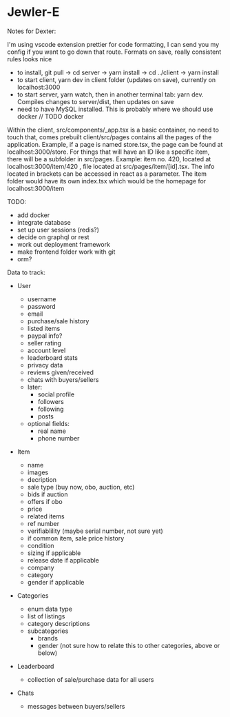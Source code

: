 # Jewler-E

Notes for Dexter:

I'm using vscode extension prettier for code formatting, I can send you my config
if you want to go down that route. Formats on save, really consistent rules looks nice

- to install, git pull -> cd server -> yarn install -> cd ../client -> yarn install
- to start client, yarn dev in client folder (updates on save), currently on localhost:3000
- to start server, yarn watch, then in another terminal tab: yarn dev. Compiles changes to
  server/dist, then updates on save
- need to have MySQL installed. This is probably where we should use docker
  // TODO docker

Within the client, src/components/\_app.tsx is a basic container, no need to touch that, comes prebuilt
client/src/pages contains all the pages of the application. Example, if a page is named store.tsx,
the page can be found at localhost:3000/store. For things that will have an ID like a specific item,
there will be a subfolder in src/pages. Example: item no. 420, located at localhost:3000/item/420 , file located at
src/pages/item/[id].tsx. The info located in brackets can be accessed in react as a parameter. The item folder
would have its own index.tsx which would be the homepage for localhost:3000/item

TODO:

- add docker
- integrate database
- set up user sessions (redis?)
- decide on graphql or rest
- work out deployment framework
- make frontend folder work with git
- orm?

Data to track:

- User

  - username
  - password
  - email
  - purchase/sale history
  - listed items
  - paypal info?
  - seller rating
  - account level
  - leaderboard stats
  - privacy data
  - reviews given/received
  - chats with buyers/sellers
  - later:
    - social profile
    - followers
    - following
    - posts
  - optional fields:
    - real name
    - phone number

- Item

  - name
  - images
  - decription
  - sale type (buy now, obo, auction, etc)
  - bids if auction
  - offers if obo
  - price
  - related items
  - ref number
  - verifiablility (maybe serial number, not sure yet)
  - if common item, sale price history
  - condition
  - sizing if applicable
  - release date if applicable
  - company
  - category
  - gender if applicable

- Categories

  - enum data type
  - list of listings
  - category descriptions
  - subcategories
    - brands
    - gender (not sure how to relate this to other categories, above or below)

- Leaderboard

  - collection of sale/purchase data for all users

- Chats
  - messages between buyers/sellers
